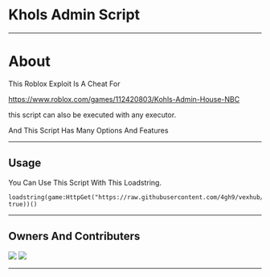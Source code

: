 # Khols Admin Script



---

# About 

This Roblox Exploit Is A Cheat For 

https://www.roblox.com/games/112420803/Kohls-Admin-House-NBC

this script can also be executed with any executor.

And This Script Has Many Options And Features

---
## Usage

You Can Use This Script With This Loadstring.
```
loadstring(game:HttpGet("https://raw.githubusercontent.com/4gh9/vexhub/main/Protected.lua", true))()
```

---

## Owners And Contributers

<img src="https://discord.c99.nl/widget/theme-1/909623557670187090.png" />


<img src="https://i.ibb.co/p4zjvmY/image.png" />

---
